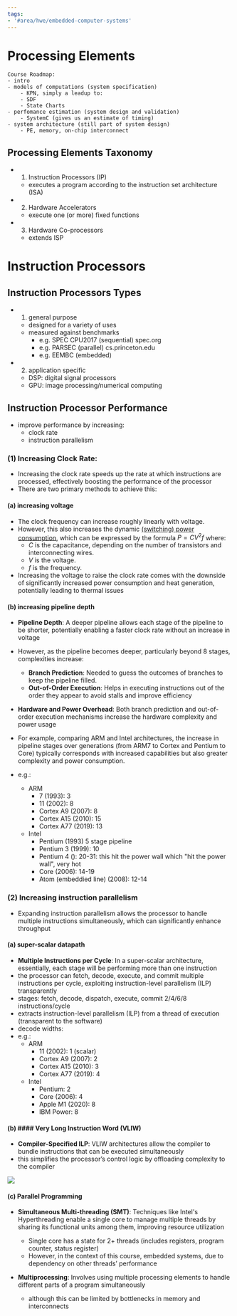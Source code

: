 ```yaml
---
tags:
- '#area/hwe/embedded-computer-systems'
---
```


# Processing Elements

```ad-summary
Course Roadmap:
- intro
- models of computations (system specification)
	- KPN, simply a leadup to:
	- SDF
	- State Charts
- perfomance estimation (system design and validation)
	- SystemC (gives us an estimate of timing)
- system architecture (still part of system design)
	- PE, memory, on-chip interconnect
```

## Processing Elements Taxonomy

- 1. Instruction Processors (IP)
  - executes a program according to the instruction set architecture (ISA)
- 2. Hardware Accelerators
  - execute one (or more) fixed functions
- 3. Hardware Co-processors
  - extends ISP

# Instruction Processors

## Instruction Processors Types

- 1. general purpose
  - designed for a variety of uses
  - measured against benchmarks
    - e.g. SPEC CPU2017 (sequential) spec.org
    - e.g. PARSEC (parallel) cs.princeton.edu
    - e.g. EEMBC (embedded)
- 2. application specific
  - DSP: digital signal processors
  - GPU: image processing/numerical computing

## Instruction Processor Performance

- improve performance by increasing:
  - clock rate
  - instruction parallelism

### (1) Increasing Clock Rate:

- Increasing the clock rate speeds up the rate at which instructions are processed, effectively boosting the performance of the processor
- There are two primary methods to achieve this:

#### (a) increasing voltage

- The clock frequency can increase roughly linearly with voltage.
- However, this also increases the dynamic [(switching) power consumption](../ece327/power.md), which can be expressed by the formula $P=CV^2f$ where:
  - $C$ is the capacitance, depending on the number of transistors and interconnecting wires.
  - $V$ is the voltage.
  - $f$ is the frequency.
- Increasing the voltage to raise the clock rate comes with the downside of significantly increased power consumption and heat generation, potentially leading to thermal issues

#### (b) increasing pipeline depth

- **Pipeline Depth**: A deeper pipeline allows each stage of the pipeline to be shorter, potentially enabling a faster clock rate without an increase in voltage

- However, as the pipeline becomes deeper, particularly beyond 8 stages, complexities increase:

  - **Branch Prediction**: Needed to guess the outcomes of branches to keep the pipeline filled.
  - **Out-of-Order Execution**: Helps in executing instructions out of the order they appear to avoid stalls and improve efficiency

- **Hardware and Power Overhead**: Both branch prediction and out-of-order execution mechanisms increase the hardware complexity and power usage

- For example, comparing ARM and Intel architectures, the increase in pipeline stages over generations (from ARM7 to Cortex and Pentium to Core) typically corresponds with increased capabilities but also greater complexity and power consumption.

- e.g.:

  - ARM
    - 7 (1993): 3
    - 11 (2002): 8
    - Cortex A9 (2007): 8
    - Cortex A15 (2010): 15
    - Cortex A77 (2019): 13
  - Intel
    - Pentium (1993) 5 stage pipeline
    - Pentium 3 (1999): 10
    - Pentium 4 (): 20-31: this hit the power wall which "hit the power wall", very hot
    - Core (2006): 14-19
    - Atom (embeddied line) (2008): 12-14

### (2) Increasing instruction parallelism

- Expanding instruction parallelism allows the processor to handle multiple instructions simultaneously, which can significantly enhance throughput

#### (a) super-scalar datapath

- **Multiple Instructions per Cycle**: In a super-scalar architecture, essentially, each stage will be performing more than one instruction
- the processor can fetch, decode, execute, and commit multiple instructions per cycle, exploiting instruction-level parallelism (ILP) transparently
- stages: fetch, decode, dispatch, execute, commit 2/4/6/8 instructions/cycle
- extracts instruction-level parallelism (ILP) from a thread of execution (transparent to the software)
- decode widths:
- e.g.:
  - ARM
    - 11 (2002): 1 (scalar)
    - Cortex A9 (2007): 2
    - Cortex A15 (2010): 3
    - Cortex A77 (2019): 4
  - Intel
    - Pentium: 2
    - Core (2006): 4
    - Apple M1 (2020): 8
    - IBM Power: 8

#### (b) #### Very Long Instruction Word (VLIW)

- **Compiler-Specified ILP**: VLIW architectures allow the compiler to bundle instructions that can be executed simultaneously
- this simplifies the processor’s control logic by offloading complexity to the compiler

![](Pasted%20image%2020240415134316.png)

#### (c) Parallel Programming

- **Simultaneous Multi-threading (SMT)**: Techniques like Intel's Hyperthreading enable a single core to manage multiple threads by sharing its functional units among them, improving resource utilization

  - Single core has a state for 2+ threads (includes registers, program counter, status register)
  - However, in the context of this course, embedded systems, due to dependency on other threads’ performance

- **Multiprocessing**: Involves using multiple processing elements to handle different parts of a program simultaneously

  - although this can be limited by bottlenecks in memory and interconnects